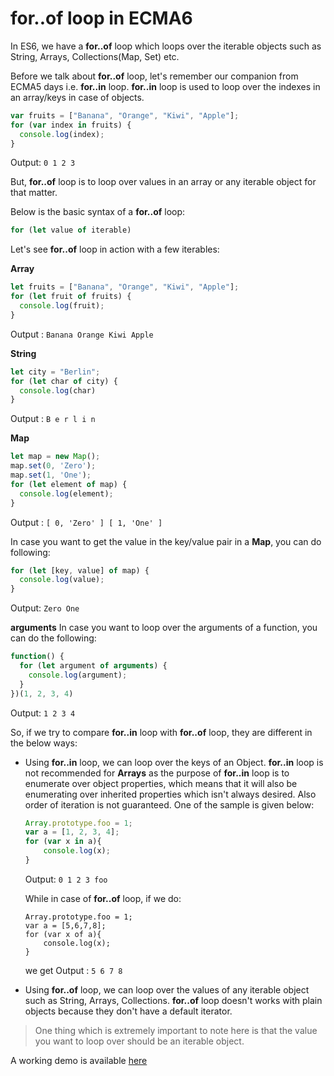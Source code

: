 # for..of loop in ECMA6

In ES6, we have a **for..of** loop which loops over the iterable objects such as String, Arrays, Collections(Map, Set) etc.

Before we talk about **for..of** loop, let's remember our companion from ECMA5 days i.e. **for..in** loop. **for..in** loop is used to loop over the indexes
in an array/keys in case of objects.

```Javascript
var fruits = ["Banana", "Orange", "Kiwi", "Apple"];
for (var index in fruits) {
  console.log(index);
}
```

Output: ```0
           1
           2
           3```

But, **for..of** loop is to loop over values in an array or any iterable
object for that matter.

Below is the basic syntax of a **for..of** loop:

```Javascript
for (let value of iterable)
```

Let's see **for..of** loop in action with a few iterables:

**Array**

```Javascript
let fruits = ["Banana", "Orange", "Kiwi", "Apple"];
for (let fruit of fruits) {
  console.log(fruit);
}
```

Output : ```Banana
                                         Orange
                                         Kiwi
                                         Apple```
                                         
**String**

```Javascript
let city = "Berlin";
for (let char of city) {
  console.log(char)
}
```
Output : ```B
            e
            r
            l
            i
            n```

**Map**

```Javascript
let map = new Map();
map.set(0, 'Zero');
map.set(1, 'One');
for (let element of map) {
  console.log(element);
}
```
Output : ```[ 0, 'Zero' ]
            [ 1, 'One' ]```

In case you want to get the value in the key/value pair in a **Map**, you can do following:

```Javascript
for (let [key, value] of map) {
  console.log(value);
}
```

Output: ```Zero
           One```

**arguments**
In case you want to loop over the arguments of a function, you can do the following:

```Javascript
function() {
  for (let argument of arguments) {
    console.log(argument);
  }
})(1, 2, 3, 4)
```

Output: ```1
           2
           3
           4```
           
So, if we try to compare **for..in** loop with **for..of** loop, they are different in the below ways:

* Using **for..in** loop, we can loop over the keys of an Object. **for..in** loop is not recommended for **Arrays** as the purpose of
**for..in** loop is to enumerate over object properties, which means that it will also be enumerating over inherited properties which isn't always desired. Also order of iteration is not guaranteed. One of the sample is given below:

    ```Javascript
    Array.prototype.foo = 1;
    var a = [1, 2, 3, 4];
    for (var x in a){
        console.log(x);
    }
    ```
    Output: ```0
            1
            2
            3
            foo```

    While in case of **for..of** loop, if we do:
    ```Javacript
    Array.prototype.foo = 1;
    var a = [5,6,7,8];
    for (var x of a){
        console.log(x);
    }
    ```
    we get Output : ```5
                       6
                       7
                       8```
* Using **for..of** loop, we can loop over the values of any iterable object such as String, Arrays, Collections. **for..of** loop doesn't works with plain objects because they don't have a default iterator. 
           
> One thing which is extremely important to note here is that the value you want to loop over should be an 
iterable object.

A working demo is available [here](https://repl.it/@namitamalik/SeagreenLoathsomeAustralianshelduck)